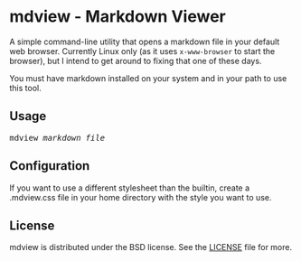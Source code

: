mdview - Markdown Viewer
========================

A simple command-line utility that opens a markdown file in your default web browser. Currently Linux only (as it uses <code>x-www-browser</code> to start the browser), but I intend to get around to fixing that one of these days.

You must have markdown installed on your system and in your path to use this tool.

Usage
-----

<pre>
mdview <i>markdown_file</i>
</pre>

Configuration
-------------

If you want to use a different stylesheet than the builtin, create a .mdview.css file in your home directory with the style you want to use.

License
-------

mdview is distributed under the BSD license. See the [LICENSE](license) file for more.
